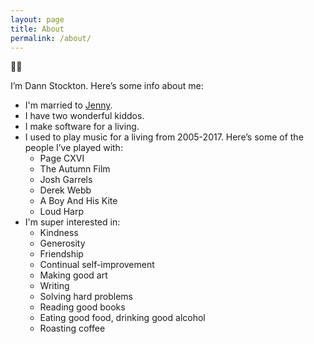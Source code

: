 ```yaml
---
layout: page
title: About
permalink: /about/
---
```


👋🏻

I’m Dann Stockton. Here’s some info about me:

- I'm married to [Jenny](http://jennystockton.com/).
- I have two wonderful kiddos.
- I make software for a living.
- I used to play music for a living from 2005-2017. Here’s some of the people I’ve played with:
    - Page CXVI
    - The Autumn Film
    - Josh Garrels
    - Derek Webb
    - A Boy And His Kite
    - Loud Harp 
- I'm super interested in:
    - Kindness
    - Generosity
    - Friendship
    - Continual self-improvement
    - Making good art
    - Writing
    - Solving hard problems
    - Reading good books
    - Eating good food, drinking good alcohol
    - Roasting coffee 
